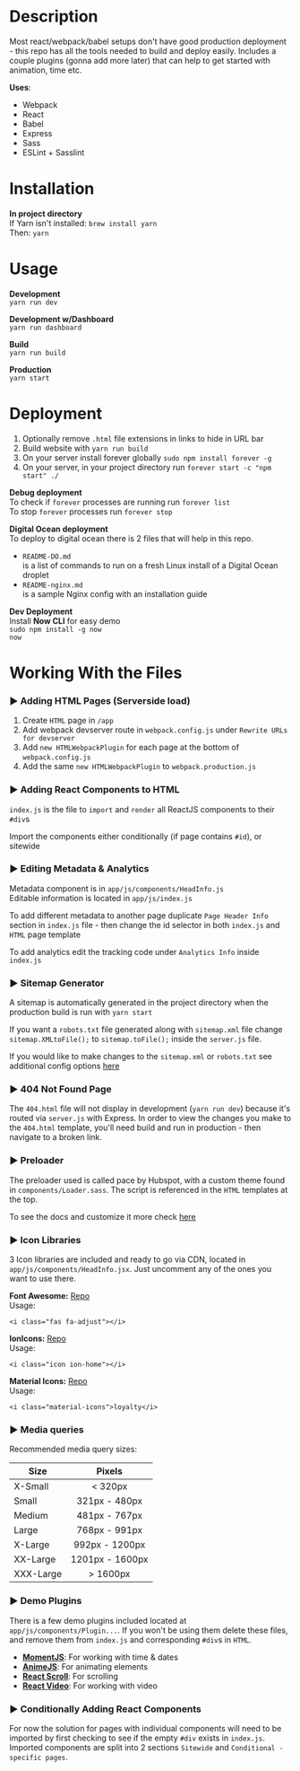 # Description
Most react/webpack/babel setups don't have good production deployment - this repo has all the tools needed to build and deploy easily. Includes a couple plugins (gonna add more later) that can help to get started with animation, time etc.

**Uses**:
- Webpack
- React
- Babel
- Express
- Sass
- ESLint + Sasslint

# Installation
**In project directory**  
If Yarn isn't installed: `brew install yarn`  
Then: `yarn`

# Usage
**Development**  
`yarn run dev`

**Development w/Dashboard**  
`yarn run dashboard`

**Build**  
`yarn run build`

**Production**  
`yarn start`

# Deployment
1) Optionally remove `.html` file extensions in links to hide in URL bar
2) Build website with `yarn run build`
3) On your server install forever globally `sudo npm install forever -g`
4) On your server, in your project directory run `forever start -c "npm start" ./`

**Debug deployment**  
To check if `forever` processes are running run `forever list`  
To stop `forever` processes run `forever stop`

**Digital Ocean deployment**  
To deploy to digital ocean there is 2 files that will help in this repo.  
- `README-DO.md`  
is a list of commands to run on a fresh Linux install of a Digital Ocean droplet  
- `README-nginx.md`  
is a sample Nginx config with an installation guide

**Dev Deployment**  
Install **Now CLI** for easy demo  
`sudo npm install -g now`  
`now`

# Working With the Files  
  
### ▶️ Adding HTML Pages (Serverside load)
1) Create `HTML` page in `/app`
2) Add webpack devserver route in `webpack.config.js` under `Rewrite URLs for devserver`
3) Add `new HTMLWebpackPlugin` for each page at the bottom of `webpack.config.js`
4) Add the same `new HTMLWebpackPlugin` to `webpack.production.js`

### ▶️ Adding React Components to HTML
`index.js` is the file to `import` and `render` all ReactJS components to their `#div`s  
  
Import the components either conditionally (if page contains `#id`), or sitewide

### ▶️ Editing Metadata & Analytics
Metadata component is in `app/js/components/HeadInfo.js`  
Editable information is located in `app/js/index.js`  
  
To add different metadata to another page duplicate `Page Header Info` section in `index.js` file - then change the id selector in both `index.js` and `HTML` page template  
  
To add analytics edit the tracking code under `Analytics Info` inside `index.js`

### ▶️ Sitemap Generator
A sitemap is automatically generated in the project directory when the production build is run with `yarn start`  
  
If you want a `robots.txt` file generated along with `sitemap.xml` file change `sitemap.XMLtoFile();` to `sitemap.toFile();` inside the `server.js` file.  
  
If you would like to make changes to the `sitemap.xml` or `robots.txt` see additional config options [here](https://github.com/hex7c0/express-sitemap)

### ▶️ 404 Not Found Page
The `404.html` file will not display in development (`yarn run dev`) because it's routed via `server.js` with Express. In order to view the changes you make to the `404.html` template, you'll need build and run in production - then navigate to a broken link.

### ▶️ Preloader
The preloader used is called pace by Hubspot, with a custom theme found in `components/Loader.sass`. The script is referenced in the `HTML` templates at the top.  
  
To see the docs and customize it more check [here](http://github.hubspot.com/pace/)

### ▶️ Icon Libraries
3 Icon libraries are included and ready to go via CDN, located in `app/js/components/HeadInfo.jsx`. Just uncomment any of the ones you want to use there.  
  
**Font Awesome:**
[Repo](https://fontawesome.com/icons?d=listing&m=free)  
Usage:  
```
<i class="fas fa-adjust"></i>
```
  
**IonIcons:**
[Repo](http://ionicons.com/)  
Usage:  
```
<i class="icon ion-home"></i>
```
  
**Material Icons:**
[Repo](https://material.io/icons/)  
Usage:  
```
<i class="material-icons">loyalty</i>
```

### ▶️ Media queries
Recommended media query sizes:  

| Size          | Pixels           |
| ------------- |:----------------:|
| X-Small       | < 320px          |
| Small         | 321px - 480px    |
| Medium        | 481px - 767px    |
| Large         | 768px - 991px    |
| X-Large       | 992px - 1200px   |
| XX-Large      | 1201px - 1600px  |
| XXX-Large     | > 1600px         |


### ▶️ Demo Plugins
There is a few demo plugins included located at `app/js/components/Plugin...`. If you won't be using them delete these files, and remove them from `index.js` and corresponding `#div`s in `HTML`.

- [**MomentJS**](https://momentjs.com/): For working with time & dates
- [**AnimeJS**](http://animejs.com/): For animating elements
- [**React Scroll**](https://github.com/fisshy/react-scroll): For scrolling
- [**React Video**](https://github.com/video-react/video-react): For working with video

### ▶️ Conditionally Adding React Components
For now the solution for pages with individual components will need to be imported by first checking to see if the empty `#div` exists in `index.js`. Imported components are split into 2 sections `Sitewide` and `Conditional - specific pages`. 